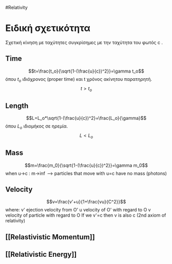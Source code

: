 #Relativity 
# Ειδική σχετικότητα
Σχετική κίνηση με ταχύτητες συγκρίσημες με την ταχύτητα του φωτός c .

## Time
$$t=\frac{t_o}{\sqrt{1-(\frac{u}{c})^2}}=\gamma t_o$$
όπου $t_o$ ιδιόχρονος (proper time) και t χρόνος ακίνητου παρατηρητή.
$$t>t_o$$

## Length
$$L=L_o*\sqrt{1-(\frac{u}{c})^2}=\frac{L_o}{\gamma}$$
όπου $L_o$ ιδιομήκος σε ηρεμία.
$$L<L_o$$

## Mass
$$m=\frac{m_0}{\sqrt{1-(\frac{u}{c})^2}}=\gamma m_0$$
when u->c : m->$\inf$
--> particles that move with u=c have no mass (photons)

## Velocity
$$v=\frac{v'+u}{1+\frac{vu}{C^2}}$$
where: v' ejection velocity from O'
u velocity of O' with regard to O
v velocity of particle with regard to O
If we v'=c then v is also c (2nd axiom of relativity)

## [[Relastivistic Momentum]]

## [[Relativistic Energy]]